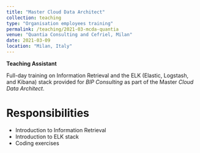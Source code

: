```yaml
---
title: "Master Cloud Data Architect"
collection: teaching
type: "Organisation employees training"
permalink: /teaching/2021-03-mcda-quantia
venue: "Quantia Consulting and Cefriel, Milan"
date: 2021-03-09
location: "Milan, Italy"
---
```


**Teaching Assistant**

Full-day training on Information Retrieval and the ELK (Elastic, Logstash, and Kibana) stack provided for *BIP Consulting* as part of the Master *Cloud Data Architect*.

Responsibilities
======
- Introduction to Information Retrieval
- Introduction to ELK stack
- Coding exercises